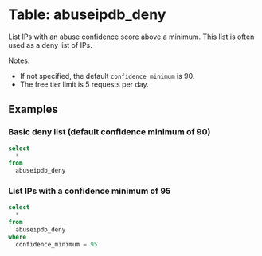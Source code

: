# Table: abuseipdb_deny

List IPs with an abuse confidence score above a minimum. This list is often
used as a deny list of IPs.

Notes:

- If not specified, the default `confidence_minimum` is 90.
- The free tier limit is 5 requests per day.

## Examples

### Basic deny list (default confidence minimum of 90)

```sql
select
  *
from
  abuseipdb_deny
```

### List IPs with a confidence minimum of 95

```sql
select
  *
from
  abuseipdb_deny
where
  confidence_minimum = 95
```
